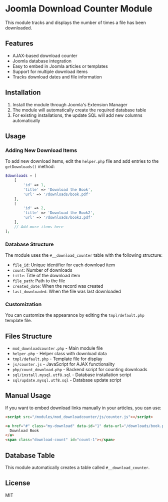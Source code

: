 # Joomla Download Counter Module

This module tracks and displays the number of times a file has been downloaded.

## Features
- AJAX-based download counter
- Joomla database integration
- Easy to embed in Joomla articles or templates
- Support for multiple download items
- Tracks download dates and file information

## Installation

1. Install the module through Joomla's Extension Manager
2. The module will automatically create the required database table
3. For existing installations, the update SQL will add new columns automatically

## Usage

### Adding New Download Items

To add new download items, edit the `helper.php` file and add entries to the `getDownloads()` method:

```php
$downloads = [
    [
        'id' => 1,
        'title' => 'Download the Book',
        'url' => '/downloads/book.pdf'
    ],
    [
        'id' => 2,
        'title' => 'Download the Book2', 
        'url' => '/downloads/book2.pdf'
    ],
    // Add more items here
];
```

### Database Structure

The module uses the `#__download_counter` table with the following structure:
- `file_id`: Unique identifier for each download item
- `count`: Number of downloads
- `title`: Title of the download item
- `file_path`: Path to the file
- `created_date`: When the record was created
- `last_downloaded`: When the file was last downloaded

### Customization

You can customize the appearance by editing the `tmpl/default.php` template file.

## Files Structure

- `mod_downloadcounter.php` - Main module file
- `helper.php` - Helper class with download data
- `tmpl/default.php` - Template file for display
- `js/counter.js` - JavaScript for AJAX functionality
- `php/count_download.php` - Backend script for counting downloads
- `sql/install.mysql.utf8.sql` - Database installation script
- `sql/update.mysql.utf8.sql` - Database update script

## Manual Usage

If you want to embed download links manually in your articles, you can use:

```html
<script src="/modules/mod_downloadcounter/js/counter.js"></script>

<a href="#" class="my-download" data-id="1" data-url="/downloads/book.pdf">
  Download Book
</a>
<span class="download-count" id="count-1"></span>
```

## Database Table
This module automatically creates a table called `#__download_counter`.

## License
MIT
